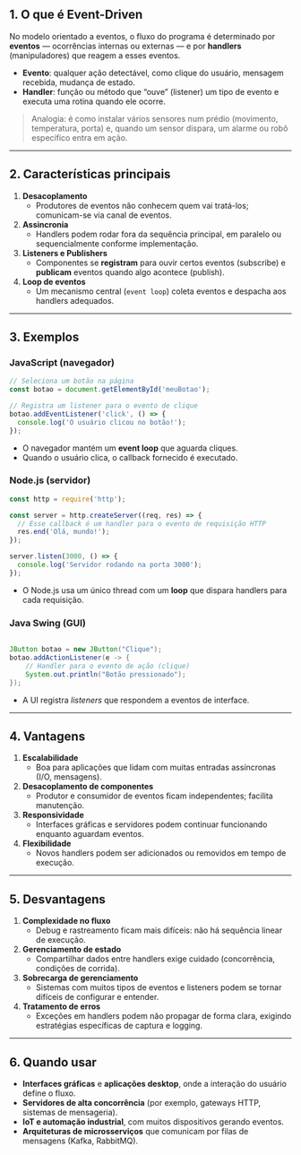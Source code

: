 ## 1. O que é Event-Driven

No modelo orientado a eventos, o fluxo do programa é determinado por **eventos** — ocorrências internas ou externas — e por **handlers** (manipuladores) que reagem a esses eventos.

- **Evento**: qualquer ação detectável, como clique do usuário, mensagem recebida, mudança de estado.
- **Handler**: função ou método que “ouve” (listener) um tipo de evento e executa uma rotina quando ele ocorre.

> Analogia: é como instalar vários sensores num prédio (movimento, temperatura, porta) e, quando um sensor dispara, um alarme ou robô específico entra em ação.

---

## 2. Características principais

1. **Desacoplamento**
    - Produtores de eventos não conhecem quem vai tratá-los; comunicam-se via canal de eventos.
2. **Assincronia**
    - Handlers podem rodar fora da sequência principal, em paralelo ou sequencialmente conforme implementação.
3. **Listeners e Publishers**
    - Componentes se **registram** para ouvir certos eventos (subscribe) e **publicam** eventos quando algo acontece (publish).
4. **Loop de eventos**
    - Um mecanismo central (`event loop`) coleta eventos e despacha aos handlers adequados.

---

## 3. Exemplos

### JavaScript (navegador)

```jsx
// Seleciona um botão na página
const botao = document.getElementById('meuBotao');

// Registra um listener para o evento de clique
botao.addEventListener('click', () => {
  console.log('O usuário clicou no botão!');
});

```

- O navegador mantém um **event loop** que aguarda cliques.
- Quando o usuário clica, o callback fornecido é executado.

### Node.js (servidor)

```jsx
const http = require('http');

const server = http.createServer((req, res) => {
  // Esse callback é um handler para o evento de requisição HTTP
  res.end('Olá, mundo!');
});

server.listen(3000, () => {
  console.log('Servidor rodando na porta 3000');
});

```

- O Node.js usa um único thread com um **loop** que dispara handlers para cada requisição.

### Java Swing (GUI)

```java

JButton botao = new JButton("Clique");
botao.addActionListener(e -> {
    // Handler para o evento de ação (clique)
    System.out.println("Botão pressionado");
});

```

- A UI registra _listeners_ que respondem a eventos de interface.

---

## 4. Vantagens

1. **Escalabilidade**
    - Boa para aplicações que lidam com muitas entradas assíncronas (I/O, mensagens).
2. **Desacoplamento de componentes**
    - Produtor e consumidor de eventos ficam independentes; facilita manutenção.
3. **Responsividade**
    - Interfaces gráficas e servidores podem continuar funcionando enquanto aguardam eventos.
4. **Flexibilidade**
    - Novos handlers podem ser adicionados ou removidos em tempo de execução.

---

## 5. Desvantagens

1. **Complexidade no fluxo**
    - Debug e rastreamento ficam mais difíceis: não há sequência linear de execução.
2. **Gerenciamento de estado**
    - Compartilhar dados entre handlers exige cuidado (concorrência, condições de corrida).
3. **Sobrecarga de gerenciamento**
    - Sistemas com muitos tipos de eventos e listeners podem se tornar difíceis de configurar e entender.
4. **Tratamento de erros**
    - Exceções em handlers podem não propagar de forma clara, exigindo estratégias específicas de captura e logging.

---

## 6. Quando usar

- **Interfaces gráficas** e **aplicações desktop**, onde a interação do usuário define o fluxo.
- **Servidores de alta concorrência** (por exemplo, gateways HTTP, sistemas de mensageria).
- **IoT e automação industrial**, com muitos dispositivos gerando eventos.
- **Arquiteturas de microsserviços** que comunicam por filas de mensagens (Kafka, RabbitMQ).